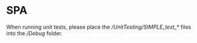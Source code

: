 # SPA

When running unit tests, please place the */UnitTesting/SIMPLE_test_\** files into the */Debug* folder. 